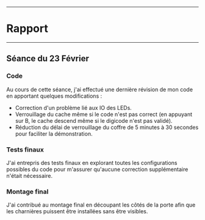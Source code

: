 *******************
# Rapport 
*******************

## Séance du 23 Février

### Code

Au cours de cette séance, j'ai effectué une dernière révision de mon code en apportant quelques modifications :

- Correction d'un problème lié aux IO des LEDs.
- Verrouillage du cache même si le code n'est pas correct (en appuyant sur B, le cache descend même si le digicode n'est pas validé).
- Réduction du délai de verrouillage du coffre de 5 minutes à 30 secondes pour faciliter la démonstration.

### Tests finaux

J'ai entrepris des tests finaux en explorant toutes les configurations possibles du code pour m'assurer qu'aucune correction supplémentaire n'était nécessaire.

### Montage final

J'ai contribué au montage final en découpant les côtés de la porte afin que les charnières puissent être installées sans être visibles.
